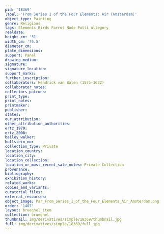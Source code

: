 ```yaml
---
pid: '18369'
label: 'From Series I of the Four Elements: Air (Amsterdam)'
object_type: Painting
genre: Religious
tags: Elements Birds Parrot Nude Putti Allegory
realdate: 
height_cm: '51'
width_cm: '76.5'
diameter_cm: 
plate_dimensions: 
support: Panel
drawing_medium: 
signature: 
signature_location: 
support_marks: 
further_inscription: 
collaborators: Hendrick van Balen (1575-1632)
collaborator_notes: 
collectors_patrons: 
print_type: 
print_notes: 
printmaker: 
publisher: 
states: 
our_attribution: 
other_attribution_authorities: 
ertz_1979: 
ertz_2008: 
bailey_walker: 
hollstein_no: 
collection_type: Private
location_country: 
location_city: 
location_collection: 
location_or_most_recent_sale_notes: Private Collection
provenance: 
bibliography: 
exhibition_history: 
related_works: 
copies_and_variants: 
curatorial_files: 
external_resources: 
object_image: Par_From_Series_I_of_the_Four_Elements_Air_Amsterdam.png
order: '1407'
layout: brueghel_item
collection: brueghel
thumbnail: img/derivatives/simple/18369/thumbnail.jpg
full: img/derivatives/simple/18369/full.jpg
---
```

